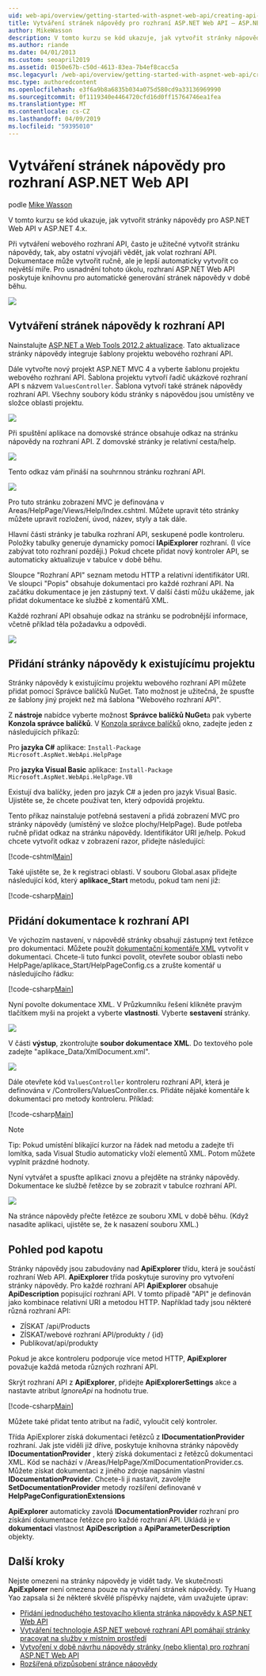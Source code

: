 ```yaml
---
uid: web-api/overview/getting-started-with-aspnet-web-api/creating-api-help-pages
title: Vytváření stránek nápovědy pro rozhraní ASP.NET Web API – ASP.NET 4.x
author: MikeWasson
description: V tomto kurzu se kód ukazuje, jak vytvořit stránky nápovědy pro ASP.NET Web API v ASP.NET 4.x.
ms.author: riande
ms.date: 04/01/2013
ms.custom: seoapril2019
ms.assetid: 0150e67b-c50d-4613-83ea-7b4ef8cacc5a
msc.legacyurl: /web-api/overview/getting-started-with-aspnet-web-api/creating-api-help-pages
msc.type: authoredcontent
ms.openlocfilehash: e3f6a9b8a6835b034a075d580cd9a33136969990
ms.sourcegitcommit: 0f1119340e4464720cfd16d0ff15764746ea1fea
ms.translationtype: MT
ms.contentlocale: cs-CZ
ms.lasthandoff: 04/09/2019
ms.locfileid: "59395010"
---
```

# <a name="creating-help-pages-for-aspnet-web-api"></a>Vytváření stránek nápovědy pro rozhraní ASP.NET Web API

podle [Mike Wasson](https://github.com/MikeWasson)

V tomto kurzu se kód ukazuje, jak vytvořit stránky nápovědy pro ASP.NET Web API v ASP.NET 4.x.

Při vytváření webového rozhraní API, často je užitečné vytvořit stránku nápovědy, tak, aby ostatní vývojáři vědět, jak volat rozhraní API. Dokumentace může vytvořit ručně, ale je lepší automaticky vytvořit co největší míře. Pro usnadnění tohoto úkolu, rozhraní ASP.NET Web API poskytuje knihovnu pro automatické generování stránek nápovědy v době běhu.

![](creating-api-help-pages/_static/image1.png)

## <a name="creating-api-help-pages"></a>Vytváření stránek nápovědy k rozhraní API

Nainstalujte [ASP.NET a Web Tools 2012.2 aktualizace](https://go.microsoft.com/fwlink/?LinkId=282650). Tato aktualizace stránky nápovědy integruje šablony projektu webového rozhraní API.

Dále vytvořte nový projekt ASP.NET MVC 4 a vyberte šablonu projektu webového rozhraní API. Šablona projektu vytvoří řadič ukázkové rozhraní API s názvem `ValuesController`. Šablona vytvoří také stránek nápovědy rozhraní API. Všechny soubory kódu stránky s nápovědou jsou umístěny ve složce oblasti projektu.

![](creating-api-help-pages/_static/image2.png)

Při spuštění aplikace na domovské stránce obsahuje odkaz na stránku nápovědy na rozhraní API. Z domovské stránky je relativní cesta/help.

![](creating-api-help-pages/_static/image3.png)

Tento odkaz vám přináší na souhrnnou stránku rozhraní API.

![](creating-api-help-pages/_static/image4.png)

Pro tuto stránku zobrazení MVC je definována v Areas/HelpPage/Views/Help/Index.cshtml. Můžete upravit této stránky můžete upravit rozložení, úvod, název, styly a tak dále.

Hlavní části stránky je tabulka rozhraní API, seskupené podle kontroleru. Položky tabulky generuje dynamicky pomocí **IApiExplorer** rozhraní. (I více zabývat toto rozhraní později.) Pokud chcete přidat nový kontroler API, se automaticky aktualizuje v tabulce v době běhu.

Sloupce "Rozhraní API" seznam metodu HTTP a relativní identifikátor URI. Ve sloupci "Popis" obsahuje dokumentaci pro každé rozhraní API. Na začátku dokumentace je jen zástupný text. V další části můžu ukážeme, jak přidat dokumentace ke službě z komentářů XML.

Každé rozhraní API obsahuje odkaz na stránku se podrobnější informace, včetně příklad těla požadavku a odpovědi.

![](creating-api-help-pages/_static/image5.png)

## <a name="adding-help-pages-to-an-existing-project"></a>Přidání stránky nápovědy k existujícímu projektu

Stránky nápovědy k existujícímu projektu webového rozhraní API můžete přidat pomocí Správce balíčků NuGet. Tato možnost je užitečná, že spusťte ze šablony jiný projekt než má šablona "Webového rozhraní API".

Z **nástroje** nabídce vyberte možnost **Správce balíčků NuGet**a pak vyberte **Konzola správce balíčků**. V [Konzola správce balíčků](http://docs.nuget.org/docs/start-here/using-the-package-manager-console) okno, zadejte jeden z následujících příkazů:

Pro **jazyka C#** aplikace: `Install-Package Microsoft.AspNet.WebApi.HelpPage`

Pro **jazyka Visual Basic** aplikace: `Install-Package Microsoft.AspNet.WebApi.HelpPage.VB`

Existují dva balíčky, jeden pro jazyk C# a jeden pro jazyk Visual Basic. Ujistěte se, že chcete používat ten, který odpovídá projektu.

Tento příkaz nainstaluje potřebná sestavení a přidá zobrazení MVC pro stránky nápovědy (umístěný ve složce plochy/HelpPage). Bude potřeba ručně přidat odkaz na stránku nápovědy. Identifikátor URI je/help. Pokud chcete vytvořit odkaz v zobrazení razor, přidejte následující:

[!code-cshtml[Main](creating-api-help-pages/samples/sample1.cshtml)]

Také ujistěte se, že k registraci oblasti. V souboru Global.asax přidejte následující kód, který **aplikace\_Start** metodu, pokud tam není již:

[!code-csharp[Main](creating-api-help-pages/samples/sample2.cs?highlight=4)]

## <a name="adding-api-documentation"></a>Přidání dokumentace k rozhraní API

Ve výchozím nastavení, v nápovědě stránky obsahují zástupný text řetězce pro dokumentaci. Můžete použít [dokumentační komentáře XML](https://msdn.microsoft.com/library/b2s063f7.aspx) vytvořit v dokumentaci. Chcete-li tuto funkci povolit, otevřete soubor oblasti nebo HelpPage/aplikace\_Start/HelpPageConfig.cs a zrušte komentář u následujícího řádku:

[!code-csharp[Main](creating-api-help-pages/samples/sample3.cs)]

Nyní povolte dokumentace XML. V Průzkumníku řešení klikněte pravým tlačítkem myši na projekt a vyberte **vlastnosti**. Vyberte **sestavení** stránky.

![](creating-api-help-pages/_static/image6.png)

V části **výstup**, zkontrolujte **soubor dokumentace XML**. Do textového pole zadejte "aplikace\_Data/XmlDocument.xml".

![](creating-api-help-pages/_static/image7.png)

Dále otevřete kód `ValuesController` kontroleru rozhraní API, která je definována v /Controllers/ValuesController.cs. Přidáte nějaké komentáře k dokumentaci pro metody kontroleru. Příklad:

[!code-csharp[Main](creating-api-help-pages/samples/sample4.cs)]

> [!NOTE]
> Tip: Pokud umístění blikající kurzor na řádek nad metodu a zadejte tři lomítka, sada Visual Studio automaticky vloží elementů XML. Potom můžete vyplnit prázdné hodnoty.


Nyní vytvářet a spusťte aplikaci znovu a přejděte na stránky nápovědy. Dokumentace ke službě řetězce by se zobrazit v tabulce rozhraní API.

![](creating-api-help-pages/_static/image8.png)

Na stránce nápovědy přečte řetězce ze souboru XML v době běhu. (Když nasadíte aplikaci, ujistěte se, že k nasazení souboru XML.)

## <a name="under-the-hood"></a>Pohled pod kapotu

Stránky nápovědy jsou zabudovány nad **ApiExplorer** třídu, která je součástí rozhraní Web API. **ApiExplorer** třída poskytuje suroviny pro vytvoření stránky nápovědy. Pro každé rozhraní API **ApiExplorer** obsahuje **ApiDescription** popisující rozhraní API. V tomto případě "API" je definován jako kombinace relativní URI a metodou HTTP. Například tady jsou některé různá rozhraní API:

- ZÍSKAT /api/Products
- ZÍSKAT/webové rozhraní API/produkty / {id}
- Publikovat/api/produkty

Pokud je akce kontroleru podporuje více metod HTTP, **ApiExplorer** považuje každá metoda různých rozhraní API.

Skrýt rozhraní API z **ApiExplorer**, přidejte **ApiExplorerSettings** akce a nastavte atribut *IgnoreApi* na hodnotu true.

[!code-csharp[Main](creating-api-help-pages/samples/sample5.cs)]

Můžete také přidat tento atribut na řadič, vyloučit celý kontroler.

Třída ApiExplorer získá dokumentaci řetězců z **IDocumentationProvider** rozhraní. Jak jste viděli již dříve, poskytuje knihovna stránky nápovědy **IDocumentationProvider** , který získá dokumentaci z řetězců dokumentaci XML. Kód se nachází v /Areas/HelpPage/XmlDocumentationProvider.cs. Můžete získat dokumentaci z jiného zdroje napsáním vlastní **IDocumentationProvider**. Chcete-li ji nastavit, zavolejte **SetDocumentationProvider** metody rozšíření definované v **HelpPageConfigurationExtensions**

**ApiExplorer** automaticky zavolá **IDocumentationProvider** rozhraní pro získání dokumentace řetězce pro každé rozhraní API. Ukládá je v **dokumentaci** vlastnost **ApiDescription** a **ApiParameterDescription** objekty.

## <a name="next-steps"></a>Další kroky

Nejste omezeni na stránky nápovědy je vidět tady. Ve skutečnosti **ApiExplorer** není omezena pouze na vytváření stránek nápovědy. Ty Huang Yao zapsala si že některé skvělé příspěvky najdete, vám uvažujete úprav:

- [Přidání jednoduchého testovacího klienta stránka nápovědy k ASP.NET Web API](https://blogs.msdn.com/b/yaohuang1/archive/2012/12/02/adding-a-simple-test-client-to-asp-net-web-api-help-page.aspx)
- [Vytváření technologie ASP.NET webové rozhraní API pomáhají stránky pracovat na služby v místním prostředí](https://blogs.msdn.com/b/yaohuang1/archive/2012/12/20/making-asp-net-web-api-help-page-work-on-self-hosted-services.aspx)
- [Vytvoření v době návrhu nápovědy stránky (nebo klienta) pro rozhraní ASP.NET Web API](https://blogs.msdn.com/b/yaohuang1/archive/2013/01/20/design-time-generation-of-help-page-or-proxy-for-asp-net-web-api.aspx)
- [Rozšířená přizpůsobení stránce nápovědy](https://blogs.msdn.com/b/yaohuang1/archive/2012/12/10/asp-net-web-api-help-page-part-3-advanced-help-page-customizations.aspx)

